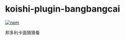 # koishi-plugin-bangbangcai

[![npm](https://img.shields.io/npm/v/koishi-plugin-bangbangcai?style=flat-square)](https://www.npmjs.com/package/koishi-plugin-bangbangcai)

邦多利卡面猜猜看
